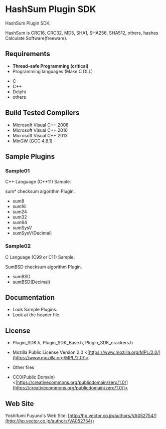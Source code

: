 # HashSum Plugin SDK

HashSum Plugin SDK.

HashSum is CRC16, CRC32, MD5, SHA1, SHA256, SHA512, others, hashes Calculate Software(freeware).

## Requirements

* __Thread-safe Programming (critical)__
* Programming languages (Make C DLL)
 - C
 - C++
 - Delphi
 - others

## Build Tested Compilers

* Microsoft Visual C++ 2008
* Microsoft Visual C++ 2010
* Microsoft Visual C++ 2013
* MinGW (GCC 4.8.1)

## Sample Plugins

### Sample01

C++ Language (C++11) Sample.

sum* checksum algorithm Plugin.
* sum8
* sum16
* sum24
* sum32
* sum64
* sumSysV
* sumSysV(Decimal)

### Sample02

C Language (C99 or C11) Sample.

SumBSD checksum algorithm Plugin.
* sumBSD
* sumBSD(Decimal)

## Documentation

* Look Sample Plugins.
* Look at the header file.

## License

* Plugin_SDK.h, Plugin_SDK_Base.h, Plugin_SDK_crackers.h
 - Mozilla Public License Version 2.0 <[https://www.mozilla.org/MPL/2.0/](https://www.mozilla.org/MPL/2.0/)>
* Other files
 - CC0(Public Domain) <[https://creativecommons.org/publicdomain/zero/1.0/](https://creativecommons.org/publicdomain/zero/1.0/)>

## Web Site

Yoshifumi Fuyuno's Web Site: [http://hp.vector.co.jp/authors/VA052754/](http://hp.vector.co.jp/authors/VA052754/)
